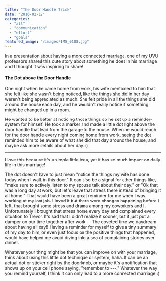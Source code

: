 ```yaml
---
title: "The Door Handle Trick"
date: "2016-02-12"
categories: 
  - "all"
  - "communication"
  - "effort"
  - "goals"
featured_image: "/images/IMG_0108.jpg"
---
```


In a presentation about having a more connected marriage, one of my UVU professors shared this cute story about something he does in his marriage and I thought it was inspiring to share!

#### The Dot above the Door Handle

One night when he came home from work, his wife mentioned to him that she felt like she wasn't being noticed, like the things she did in her day weren't being appreciated as much. She felt pride in all the things she did around the house each day, and he wouldn't really notice if something might be changed up in a room.

He wanted to be better at noticing those things so he set up a reminder-system for himself. He took a marker and made a little dot right above the door handle that lead from the garage to the house. When he would reach for the door handle every night coming home from work, seeing the dot reminded him to be aware of what she did that day around the house, and maybe ask more details about her day. :)

* * *

I love this because it's a simple little idea, yet it has so much impact on daily life in this marriage!

The dot doesn't have to just mean "notice the things my wife has done today when I walk in this door." It can also be a signal for other things like, "make sure to actively listen to my spouse talk about their day." or "Ok that was a long day at work, but let's leave that stress there instead of bringing it all home." That would have been a great reminder for me when I was working at my last job. I loved it but there were changes happening before I left, that brought some stress and drama among my coworkers and I. Unfortunately I brought that stress home every day and complained every situation to Trevor. It's sad that I didn't realize it sooner, but it just put a damper on our time together after work -- The coveted time we daydream about having all day!! Having a reminder for myself to give a tiny summary of my day to him, or even just focus on the positive things that happened, would have helped me avoid diving into a sea of complaining stories over dinner.

Whatever your thing might be that you can improve on with your marriage, think about using this little dot technique or system, haha. It can be an actual dot or sticker right by the doorknob, or maybe it's a notification that shows up on your cell phone saying, "remember to ---." Whatever the way you remind yourself, I think it can only lead to a more connected marriage :)
